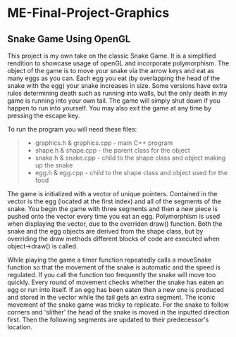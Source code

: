 # ME-Final-Project-Graphics

## Snake Game Using OpenGL

This project is my own take on the classic Snake Game. It is a simplified rendition to showcase usage of openGL and 
incorporate polymorphism. The object of the game is to move your snake via the arrow keys and eat as many eggs as you
can. Each egg you eat (by overlapping the head of the snake with the egg) your snake increases in size. Some versions 
have extra rules determining death such as running into walls, but the only death in my game is running into your own 
tail. The game will simply shut down if you happen to run into yourself. You may also exit the game at any time by 
pressing the escape key.

To run the program you will need these files:
> - graphics.h & graphics.cpp - main C++ program
> - shape.h & shape.cpp - the parent class for the object
> - snake.h & snake.cpp - child to the shape class and object making up the snake
> - egg.h & egg.cpp - child to the shape class and object used for the food

The game is initialized with a vector of unique pointers. Contained in the vector is the egg (located at the first index) 
and all of the segments of the snake. You begin the game with three segments and then a new piece is pushed onto the 
vector every time you eat an egg. Polymorphism is used when displaying the vector, due to the overriden draw() function.
Both the snake and the egg objects are derived from the shape class, but by overriding the draw methods different blocks
of code are executed when object->draw() is called.

While playing the game a timer function repeatedly calls a moveSnake function so that the movement of the snake is automatic
and the speed is regulated. If you call the function too frequently the snake will move too quickly. Every round of movement 
checks whether the snake has eaten an egg or run into itself. If an egg has been eaten then a 
new one is produced and stored in the vector while the tail gets an extra segment. The iconic movement of the snake game
was tricky to replicate. For the snake to follow corners and 'slither' the head of the snake is moved in the inputted 
direction first. Then the following segments are updated to their predecessor's location. 







